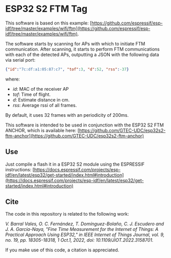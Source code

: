 # ESP32 S2 FTM Tag

This software is based on this example: [https://github.com/espressif/esp-idf/tree/master/examples/wifi/ftm](https://github.com/espressif/esp-idf/tree/master/examples/wifi/ftm).

The software starts by scanning for APs with which to initiate FTM communication. After scanning, it starts to perform FTM communications with each of the detected APs, outputting a JSON with the following data via serial port:

```json
{"id":"7c:df:a1:05:87:c7", "tof":3, "d":52, "rss":-37}
```

where:
- *id*: MAC of the receiver AP
- *tof*: Time of flight.
- *d*: Estimate distance in cm.
- *rss*: Average rssi of all frames.

By default, it uses 32 frames with an periodicity of 200ms.

This software is intended to be used in conjunction with the ESP32 S2 FTM ANCHOR, which is available here: [https://github.com/GTEC-UDC/esp32s2-ftm-anchor](https://github.com/GTEC-UDC/esp32s2-ftm-anchor)

## Use

Just compile a flash it in a ESP32 S2 module using the ESPRESSIF instructions: [https://docs.espressif.com/projects/esp-idf/en/latest/esp32/get-started/index.html#introduction](https://docs.espressif.com/projects/esp-idf/en/latest/esp32/get-started/index.html#introduction)

## Cite

The code in this repository is related to the following work:

*V. Barral Vales, O. C. Fernández, T. Domínguez-Bolaño, C. J. Escudero and J. A. García-Naya, "Fine Time Measurement for the Internet of Things: A Practical Approach Using ESP32," in IEEE Internet of Things Journal, vol. 9, no. 19, pp. 18305-18318, 1 Oct.1, 2022, doi: 10.1109/JIOT.2022.3158701.* 

If you make use of this code, a citation is appreciated.
